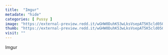 ```yaml
---
title:  "Imgur"
metadate: "hide"
categories: [ Pussy ]
image: "https://external-preview.redd.it/wGHW0DuhK53wLksVsepAT5K5cld05Qt_xX5CaCkcXJw.jpg?auto=webp&s=5ab4c84321312698a9b836fd7492073105810098"
thumb: "https://external-preview.redd.it/wGHW0DuhK53wLksVsepAT5K5cld05Qt_xX5CaCkcXJw.jpg?width=320&crop=smart&auto=webp&s=03d6165d3e4813a643845df83ae5cab843b18783"
visit: ""
---
```

Imgur
